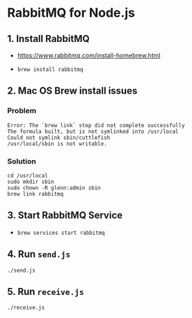 # RabbitMQ for Node.js

## 1. Install RabbitMQ
- https://www.rabbitmq.com/install-homebrew.html

- `brew install rabbitmq`

## 2. Mac OS Brew install issues

### Problem
```
Error: The `brew link` step did not complete successfully
The formula built, but is not symlinked into /usr/local
Could not symlink sbin/cuttlefish
/usr/local/sbin is not writable.
```

### Solution
```
cd /usr/local
sudo mkdir sbin
sudo chown -R glenn:admin sbin
brew link rabbitmq
```

## 3. Start RabbitMQ Service
- `brew services start rabbitmq`

## 4. Run `send.js`
```
./send.js
```

## 5. Run `receive.js`
```
./receive.js
```